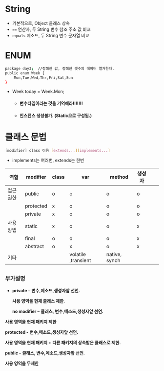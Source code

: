 # String

* 기본적으로, Object 클래스 상속
* `==` 연산자, 두 String 변수 참조 주소 값 비교
* `equals` 메소드, 두 String 변수 문자열 비교



# ENUM

``` bash
package day3;  //정해진 값, 정해진 갯수의 데이터 열거한다.
public enum Week {
	Mon,Tue,Wed,Thr,Fri,Sat,Sun
}
```

* Week today = Week.Mon;

  * #### 변수타입이라는 것을 기억해라!!!!!!!

  * #### 인스턴스 생성불가. (Static으로 구성됨.)



# 클래스 문법

``` bash 
[modifier] class 이름 [extends...][implements...]
```

* implements는 여러번, extends는 한번



| 역할     | modifier  | class | var                   | method        | 생성자 |      |      |
| -------- | --------- | ----- | --------------------- | ------------- | ------ | ---- | ---- |
| 접근권한 | public    | o     | o                     | o             | o      |      |      |
|          | protected | x     | o                     | o             | o      |      |      |
|          | private   | x     | o                     | o             | o      |      |      |
| 사용방법 | static    | x     | o                     | o             | x      |      |      |
|          | final     | o     | o                     | o             | x      |      |      |
|          | abstract  | o     | x                     | o             | x      |      |      |
| 기타     |           |       | volatile   ,transient | native, synch |        |      |      |

## `부가설명`

*  **private –** **변수,메소드,생성자앞 선언.**

   **사용 영역을 현재 클래스 제한.**

   **no modifier** **–** **클래스, 변수,메소드,생성자앞 선언.**

  **사용 영역을 현재 패키지 제한**

  **protected -** **변수,메소드,생성자앞 선언.**

  **사용 영역을 현재 패키지 + 다른 패키지의 상속받은 클래스로 제한.**

  **public -** **클래스, 변수,메소드,생성자앞 선언.**

  **사용 영역을 무제한**



